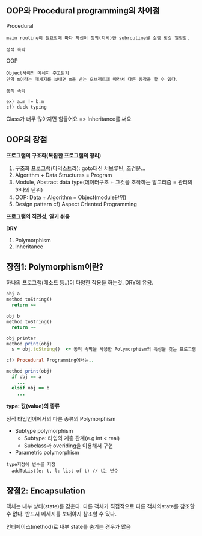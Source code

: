 ## OOP와 Procedural programming의 차이점

Procedural

```
main routine이 필요할때 마다 자신이 정의(지시)한 subroutine을 실행 항상 일정함.

정적 속박
```

OOP

```
Object사이의 메세지 주고받기
만약 m이라는 메세지를 보내면 m을 받는 오브젝트에 따라서 다른 동작을 할 수 있다.

동적 속박

ex) a.m != b.m
cf) duck typing
```

Class가 너무 많아지면 힘들어요 => Inheritance를 써요

## OOP의 장점

**프로그램의 구조화(복잡한 프로그램의 정리)**

1. 구조화 프로그램(다익스트라): goto대신 서브루틴, 조건문...
2. Algorithm + Data Structures = Program
3. Module, Abstract data type(데이터구조 + 그것을 조작하는 알고리즘 = 관리의 하나의 단위)
4. OOP: Data + Algorithm = Object(module단위)
5. Design pattern
cf) Aspect Oriented Programming

**프로그램의 직관성, 알기 쉬움**

**DRY**
1. Polymorphism
2. Inheritance

## 장점1: Polymorphism이란?

하나의 프로그램(메소드 등..)이 다양한 작용을 하는것.
DRY에 유용.

```ruby
obj a
method toString()
  return ~~

obj b
method toString()
  return ~~

obj printer
method print(obj)
  s = obj.toString()  <= 동적 속박을 사용한 Polymorphism의 특성을 갖는 프로그램.

cf) Procedural Programming에서는..

method print(obj)
  if obj == a
    ...
  elsif obj == b
    ...

```

**type: 값(value)의 종류**

정적 타입언어에서의 다른 종류의 Polymorphism
- Subtype polymorphism
  - Subtype: 타입의 계층 관계(e.g int < real)
  - Subclass과 overiding을 이용해서 구현
- Parametric polymorphism
```
type지정에 변수를 지정
  addToList(e: t, l: list of t) // t는 변수
```

## 장점2: Encapsulation

객체는 내부 상태(state)를 감춘다.
다른 객체가 직접적으로 다른 객체의state를 참조할 수 없다. 반드시 메세지를 보내야지 참조할 수 있다.

인터페이스(method)로 내부 state를 숨기는 경우가 많음
